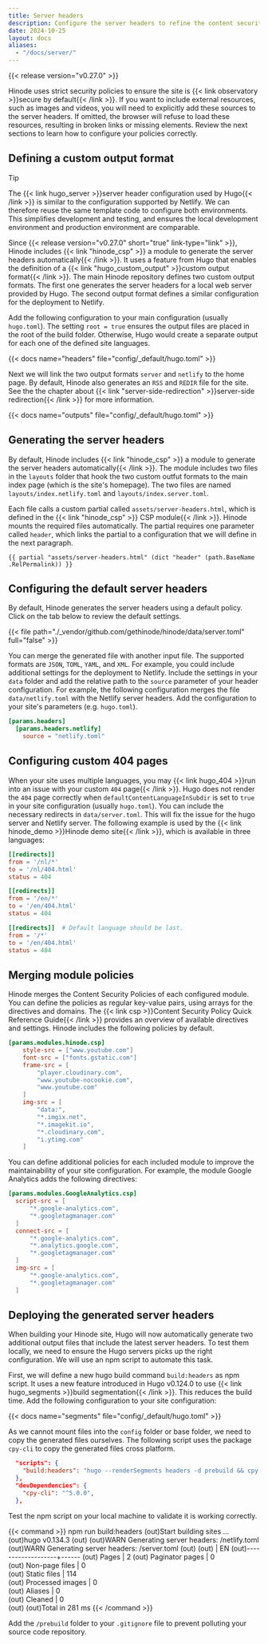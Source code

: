 ```yaml
---
title: Server headers
description: Configure the server headers to refine the content security policy.
date: 2024-10-25
layout: docs
aliases:
  - "/docs/server/"
---
```


{{< release version="v0.27.0" >}}

Hinode uses strict security policies to ensure the site is {{< link observatory >}}secure by default{{< /link >}}. If you want to include external resources, such as images and videos, you will need to explicitly add these sources to the server headers. If omitted, the browser will refuse to load these resources, resulting in broken links or missing elements. Review the next sections to learn how to configure your policies correctly.

## Defining a custom output format

> [!TIP]
> The {{< link hugo_server >}}server header configuration used by Hugo{{< /link >}} is similar to the configuration supported by Netlify. We can therefore reuse the same template code to configure both environments. This simplifies development and testing, and ensures the local development environment and production environment are comparable.

Since {{< release version="v0.27.0" short="true" link-type="link" >}}, Hinode includes {{< link "hinode_csp" >}} a module to generate the server headers automatically{{< /link >}}. It uses a feature from Hugo that enables the definition of a {{< link "hugo_custom_output" >}}custom output format{{< /link >}}. The main Hinode repository defines two custom output formats. The first one generates the server headers for a local web server provided by Hugo. The second output format defines a similar configuration for the deployment to Netlify.

Add the following configuration to your main configuration (usually `hugo.toml`). The setting `root = true` ensures the output files are placed in the root of the build folder. Otherwise, Hugo would create a separate output for each one of the defined site languages.

{{< docs name="headers" file="config/_default/hugo.toml" >}}

Next we will link the two output formats `server` and `netlify` to the home page. By default, Hinode also generates an `RSS` and `REDIR` file for the site. See the the chapter about {{< link "server-side-redirection" >}}server-side redirection{{< /link >}} for more information.

{{< docs name="outputs" file="config/_default/hugo.toml" >}}

## Generating the server headers

By default, Hinode includes {{< link "hinode_csp" >}} a module to generate the server headers automatically{{< /link >}}. The module includes two files in the `layouts` folder that hook the two custom outfut formats to the main index page (which is the site's homepage). The two files are named `layouts/index.netlify.toml` and `layouts/index.server.toml`.

Each file calls a custom partial called `assets/server-headers.html`, which is defined in the {{< link "hinode_csp" >}} CSP module{{< /link >}}. Hinode mounts the required files automatically. The partial requires one parameter called `header`, which links the partial to a configuration that we will define in the next paragraph.

```go-template
{{ partial "assets/server-headers.html" (dict "header" (path.BaseName .RelPermalink)) }}
```

## Configuring the default server headers

By default, Hinode generates the server headers using a default policy. Click on the tab below to review the default settings.

{{< file path="./_vendor/github.com/gethinode/hinode/data/server.toml" full="false" >}}

You can merge the generated file with another input file. The supported formats are `JSON`, `TOML`, `YAML`, and `XML`. For example, you could include additional settings for the deployment to Netlify. Include the settings in your `data` folder and add the relative path to the `source` parameter of your header configuration. For example, the following configuration merges the file `data/netlify.toml` with the Netlify server headers. Add the configuration to your site's parameters (e.g. `hugo.toml`).

```toml
[params.headers]
  [params.headers.netlify]
    source = "netlify.toml"
```

## Configuring custom 404 pages

When your site uses multiple languages, you may {{< link hugo_404 >}}run into an issue with your custom `404` page{{< /link >}}. Hugo does not render the `404` page correctly when `defaultContentLanguageInSubdir` is set to `true` in your site configuration (usually `hugo.toml`). You can include the necessary redirects in `data/server.toml`. This will fix the issue for the hugo server and Netlify server. The following example is used by the {{< link hinode_demo >}}Hinode demo site{{< /link >}}, which is available in three languages:

```toml
[[redirects]]
from = '/nl/*'
to = '/nl/404.html'
status = 404

[[redirects]]
from = '/en/*'
to = '/en/404.html'
status = 404

[[redirects]]  # Default language should be last.
from = '/*'
to = '/en/404.html'
status = 404
```

## Merging module policies

Hinode merges the Content Security Policies of each configured module. You can define the policies as regular key-value pairs, using arrays for the directives and domains. The {{< link csp >}}Content Security Policy Quick Reference Guide{{< /link >}} provides an overview of available directives and settings. Hinode includes the following policies by default.

```toml
[params.modules.hinode.csp]
    style-src = ["www.youtube.com"]
    font-src = ["fonts.gstatic.com"]
    frame-src = [
        "player.cloudinary.com",
        "www.youtube-nocookie.com",
        "www.youtube.com"
    ]
    img-src = [
        "data:",
        "*.imgix.net",
        "*.imagekit.io",
        "*.cloudinary.com",
        "i.ytimg.com"
    ]
```

You can define additional policies for each included module to improve the maintainability of your site configuration.  For example, the module Google Analytics adds the following directives:

```toml
[params.modules.GoogleAnalytics.csp]
  script-src = [
      "*.google-analytics.com",
      "*.googletagmanager.com"
  ]
  connect-src = [
      "*.google-analytics.com",
      "*.analytics.google.com",
      "*.googletagmanager.com"
  ]
  img-src = [
      "*.google-analytics.com",
      "*.googletagmanager.com"
  ]
```

## Deploying the generated server headers

When building your Hinode site, Hugo will now automatically generate two additional output files that include the latest server headers. To test them locally, we need to ensure the Hugo servers picks up the right configuration. We will use an npm script to automate this task.

First, we will define a new hugo build command `build:headers` as npm script. It uses a new feature introduced in Hugo v0.124.0 to use {{< link hugo_segments >}}build segmentation{{< /link >}}. This reduces the build time. Add the following configuration to your site configuration:

{{< docs name="segments" file="config/_default/hugo.toml" >}}

As we cannot mount files into the `config` folder or base folder, we need to copy the generated files ourselves. The following script uses the package `cpy-cli` to copy the generated files cross platform.

```json
  "scripts": {
    "build:headers": "hugo --renderSegments headers -d prebuild && cpy prebuild/netlify.toml ./ --flat && cpy prebuild/server.toml config/_default/ --flat",
  },
  "devDependencies": {
    "cpy-cli": "^5.0.0",
  },
```

Test the npm script on your local machine to validate it is working correctly.

{{< command >}}
npm run build:headers
(out)Start building sites ...
(out)hugo v0.134.3
(out)
(out)WARN  Generating server headers: /netlify.toml
(out)WARN  Generating server headers: /server.toml
(out)
(out)                   | EN
(out)-------------------+------
(out)  Pages            |   2
(out)  Paginator pages  |   0  
(out)  Non-page files   |   0  
(out)  Static files     | 114  
(out)  Processed images |   0  
(out)  Aliases          |   0  
(out)  Cleaned          |   0  
(out)
(out)Total in 281 ms
{{< /command >}}

Add the `/prebuild` folder to your `.gitignore` file to prevent polluting your source code repository.
